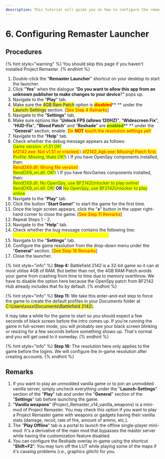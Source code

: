 ```yaml
---
description: This tutorial will guide you on how to configure the remaster launcher.
---
```


# 6. Configuring Remaster Launcher

## Procedures

{% hint style="warning" %}
You should skip this page if you haven't installed Project Remaster.
{% endhint %}

1. Double-click the "**Remaster Launcher**" shortcut on your desktop to start the launcher.
2. Click "**Yes**" when the dialogue "**Do you want to allow this app from an unknown publisher to make changes to your device**?" pops up.
3. Navigate to the "**Play**" tab.
4. Make sure the <mark style="color:blue;">4GB Ram Patch</mark> option is <mark style="color:red;">**disabled**</mark>** ** under the <mark style="color:blue;">Launch-Settings</mark> section. \[<mark style="color:red;">See Step 4 Remarks</mark>]
5. Navigate to the "**Settings**" tab.
6. Make sure options like "**Unlock FPS (allows 120HZ)**", "**Widescreen Fix**", "**HUD-Fix**", **"Blood Patch**" and "**Reshade**" are <mark style="color:green;">**enabled**</mark>** ** under the "**General**" section, enable. <mark style="color:red;">Do</mark> <mark style="color:red;"></mark><mark style="color:red;">**NOT**</mark> <mark style="color:red;"></mark><mark style="color:red;">touch the resolution settings yet!</mark>
7. Navigate to the "**Help**" tab.
8. Check whether the debug message appears as follows:\
   <mark style="color:green;">Game version: v1.51 OK!</mark>\
   <mark style="color:red;">bf2142.exe: Not v1.51 or cracked.</mark>\ <mark style="color:red;">bf2142\_4gb.exe: Missing! Patch first.</mark>\
   <mark style="color:green;">Profile: Missing, thats OK!</mark>\ <mark style="color:green;"></mark>\ <mark style="color:green;"></mark>If you have OpenSpy components installed, then:\
   <mark style="color:red;">RendDX9.dll: Wrong file version!</mark>\
   <mark style="color:green;">RendDX9\_ori.dll: OK!</mark>\ <mark style="color:green;"></mark>\ <mark style="color:green;"></mark>If you have NovGames components installed, then:\
   <mark style="color:green;">RendDX9.dll: No OpenSpy, use BF2142Unlocker to play online!</mark>\
   <mark style="color:green;">RendDX9\_ori.dll: OK!</mark> **OR** <mark style="color:green;">No OpenSpy, use BF2142Unlocker to play online</mark>
9. Navigate to the "**Play**" tab.&#x20;
10. Click the button "**Start Game!**" to start the game for the first time.
11. Once the login screen appears, click the "**x**" button in the upper right-hand corner to close the game. \[<mark style="color:red;">See Step 11 Remarks</mark>]
12. Repeat Steps 1 - 2.
13. Navigate to the "**Help**" tab.
14. Check whether the bug message contains the following line:\
    <mark style="color:yellow;">Profile: Found, delete if stuck with blackscreen.</mark>
15. Navigate to the "**Settings**" tab.
16. Configure the game resolution from the drop-down menu under the "**General**" section. \[<mark style="color:red;">See Step 16 Remarks</mark>]
17. Close the launcher.

{% hint style="info" %}
**Step 4:** Battlefield 2142 is a 32-bit game so it can at most utilise 4GB of RAM. But better than not, the 4GB RAM Patch avoids your game from crashing from time to time due to memory overthrow. We have to disable the option here because the OpenSpy patch from BF2142 Hub already includes that fix by default.
{% endhint %}

{% hint style="info" %}
**Step 11:** We take this enter-and-exit step to force the game to create the default profiles in your Documents folder at <mark style="color:blue;">C:\Users\xxxx\Documents\Battlefield 2142\\</mark>.

It may take a while for the game to start so you should expect a few seconds of black screen before the intro comes up. If you're running the game in full-screen mode, you will probably see your black screen blinking or resizing for a few seconds before something shows up. That's normal and you will get used to it someday.
{% endhint %}

{% hint style="info" %}
**Step 16:** The resolution here only applies to the game before the logins. We will configure the in-game resolution after creating accounts.
{% endhint %}

## Remarks

1. If you want to play an unmodded vanilla game or to join an unmodded vanilla server, simply uncheck everything under the "**Launch-Settings**" section of the "**Play**" tab and under the "**General**" section of the "**Settings**" tab before launching the game.
2. "**Vanilla weapons**" (Project\_Remaster\_v14\_vanilla\_weapons) is a mini-mod of Project Remaster. You may check this option if you want to play a Project Remaster game with weapons or gadgets having their vanilla stats (damage, recoil, rate of fire, amount of ammo, etc.).
3. The "**Play Offline**" tab is a portal to launch the offline single-player mini-mod. It's a derivative of the main mod that bypasses the master server while having the customization feature disabled.
4. You can configure the Reshade overlay in-game using the shortcut "**Shift+F2**". You may turn off the LUT while playing some of the maps if it's causing problems (i.e., graphics glitch) for you.
